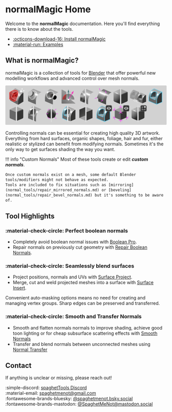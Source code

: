 # normalMagic Home

Welcome to the **normalMagic** documentation. Here you'll find everything there is to know about the tools.



<div class="grid cards" markdown>

- [:octicons-download-16: Install normalMagic](install.md)
- [:material-run: Examples](examples.md)

</div>

## What is normalMagic?
normalMagic is a collection of tools for [Blender](https://www.blender.org/) that offer powerful new modelling workflows and advanced control over mesh normals.

![all_tools](./assets/all_tools.png)

Controlling normals can be essential for creating high quality 3D artwork. Everything from hard surfaces, organic shapes, foliage, hair and fur, either realistic or stylized can benefit from modifying normals. Sometimes it's the only way to get surfaces shading the way you want.

!!! info "Custom Normals"
    Most of these tools create or edit ***custom normals***.

    Once custom normals exist on a mesh, some default Blender tools/modifiers might not behave as expected. 
    Tools are included to fix situations such as [mirroring](normal_tools/repair_mirrored_normals.md) or [beveling](normal_tools/repair_bevel_normals.md) but it's something to be aware of.

## Tool Highlights

### :material-check-circle: **Perfect boolean normals**

- Completely avoid boolean normal issues with [Boolean Pro](mesh_tools/boolean_pro.md).
- Repair normals on previously cut geometry with [Repair Boolean Normals](normal_tools/repair_boolean_normals.md).

### :material-check-circle: **Seamlessly blend surfaces**

- Project positions, normals and UVs with [Surface Project](mesh_tools/surface_project.md).
- Merge, cut and weld projected meshes into a surface with [Surface Insert](mesh_tools/surface_insert.md).

Convenient auto-masking options means no need for creating and managing vertex groups. Sharp edges can be preserved and transferred.

### :material-check-circle: **Smooth and Transfer Normals**

- Smooth and flatten normals normals to improve shading, achieve good toon lighting or for cheap subsurface scattering effects with [Smooth Normals](normal_tools/smooth_normals.md)
- Transfer and blend normals between unconnected meshes using [Normal Transfer](./normal_tools/normal_transfer.md)



## Contact

If anything is unclear or missing, please reach out!  

:simple-discord: [spaghetTools Discord](https://discord.gg/CtpZWGHFhG)  
:material-email: <spaghetmenot@gmail.com>  
:fontawesome-brands-bluesky: [@spaghetmenot.bsky.social](https://bsky.app/profile/spaghetmenot.bsky.social)  
:fontawesome-brands-mastodon: [@SpaghetMeNot@mastodon.social](https://mastodon.social/@SpaghetMeNot)